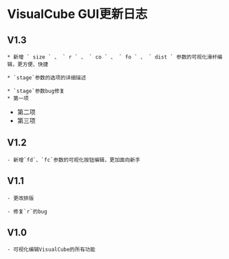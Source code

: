 # VisualCube GUI更新日志  

## V1.3  

	* 新增 ` size ` 、 ` r ` 、 ` co ` 、 ` fo ` 、 ` dist ` 参数的可视化滑杆编辑，更方便、快捷  

	* `stage`参数的选项的详细描述  

	* `stage`参数bug修复
	* 第一项
* 第二项
* 第三项
	
## V1.2  

	- 新增`fd`、`fc`参数的可视化按钮编辑，更加面向新手  

## V1.1  

	- 更改排版  

	- 修复`r`的bug  

## V1.0  

	- 可视化编辑VisualCube的所有功能
